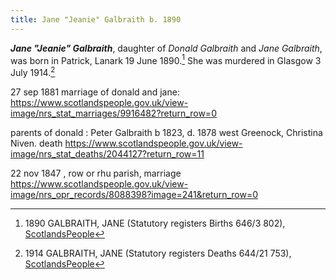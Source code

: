 ```yaml
---
title: Jane "Jeanie" Galbraith b. 1890
---
```

***Jane "Jeanie" Galbraith***, daughter of *Donald Galbraith* and *Jane Galbraith*, 
was born in Patrick, Lanark 19 June 1890.[^birth] She was murdered in Glasgow 3 July 1914.[^death]

27 sep 1881 marriage of donald and jane: https://www.scotlandspeople.gov.uk/view-image/nrs_stat_marriages/9916482?return_row=0

parents of donald :  Peter Galbraith b 1823, d. 1878 west Greenock, Christina Niven.  death https://www.scotlandspeople.gov.uk/view-image/nrs_stat_deaths/2044127?return_row=11

22 nov 1847 , row or rhu parish, marriage https://www.scotlandspeople.gov.uk/view-image/nrs_opr_records/8088398?image=241&return_row=0

[^birth]: 1890 GALBRAITH, JANE (Statutory registers Births 646/3 802), [ScotlandsPeople](https://www.scotlandspeople.gov.uk/view-image/nrs_stat_births/43232495)

[^death]: 1914 GALBRAITH, JANE (Statutory registers Deaths 644/21 753), [ScotlandsPeople](https://www.scotlandspeople.gov.uk/view-image/nrs_stat_deaths/6737951)

